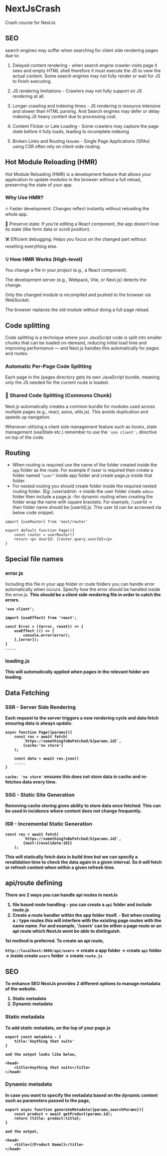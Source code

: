 # NextJsCrash
Crash course for NextJs

## SEO

search engines may suffer when searching for client side rendering pages due to:

1. Delayed content rendering - when search engine crawler visits page it sees and empty HTML shell therefore it must execute the JS to view the actual content. Some search engines may not fully render or wait for JS to finish executing. 

2. JS rendering limitations - Crawlers may not fully support on JS rendering at all.

3. Longer crawling and indexing times - JS rendering is resource intensive and slower than HTML parsing. And Search engines may defer or delay indexing JS heavy content due to processing cost.

4. Content Flicker or Late Loading - Some crawlers may capture the page state before it fully loads, leading to incomplete indexing

5. Broken Links and Routing Issues - Single Page Applications (SPAs) using CSR often rely on client-side routing.




## Hot Module Reloading (HMR)
Hot Module Reloading (HMR) is a development feature that allows your application to update modules in the browser without a full reload, preserving the state of your app.

 ### Why Use HMR?
🔥 Faster development: Changes reflect instantly without reloading the whole app.

🧪 Preserve state: If you’re editing a React component, the app doesn’t lose its state (like form data or scroll position).

🛠️ Efficient debugging: Helps you focus on the changed part without resetting everything else.

### 💡 How HMR Works (High-level)

You change a file in your project (e.g., a React component).

The development server (e.g., Webpack, Vite, or Next.js) detects the change.

Only the changed module is recompiled and pushed to the browser via WebSocket.

The browser replaces the old module without doing a full page reload.

## Code splitting 
Code splitting is a technique where your JavaScript code is split into smaller chunks that can be loaded on-demand, reducing initial load time and improving performance — and Next.js handles this automatically for pages and routes.

### Automatic Per-Page Code Splitting
Each page in the /pages directory gets its own JavaScript bundle, meaning only the JS needed for the current route is loaded.

### 📁 Shared Code Splitting (Commons Chunk)
Next.js automatically creates a common bundle for modules used across multiple pages (e.g., react, axios, utils.js). This avoids duplication and speeds up navigation.

Whenever utilizing a client side management feature such as hooks, state management (useState etc.) remember to use the ```'use client';``` directive on top of the code.

## Routing 

- When routing is required use the name of the folder created inside the ```app``` folder as the route. For example if /user is required then create a folder named ```"user"``` inside app folder and create page.js inside that folder. 
- For nested routing you should create folder inside the required nested routing folder. (Eg: /user/admin -> inside the user folder create ```admin``` folder then include a page.js
-for dynamic routing when creating the folder wrap the name with square brackets. For example, /:userId -> then folder name should be [userId].js. This user Id can be accessed via below code snippet.

```
import {useRouter} from 'next/router'

export default function Page(){
    const router = userRouter()
    return <p> UserId: {router.query.userId}</p>
}
```

## Special file names

### error.js

Including this file in your app folder or route folders you can handle error automatically when occurs.
Specify how the error should be handled inside the error.js. <strong> This should be a client side rendering file in order to
catch the errors. 

```
'use client';

import {useEffect} from 'react';

const Error = ({error, reset}) => {
    useEffect (() => {
        console.error(error);
    },[error]);
}
.....
```

### loading.js
This will automatically applied when pages in the relevant folder are loading.

## Data Fetching

### SSR - Server Side Rendering
Each request to the server triggers a new rendering cycle and data fetch ensuring data is always update.
```
async function Page({params}){
    const res = await fetch(
        `https://somethingToBeFetched/${params.id}`,
        {cache:'no store'}
    );

    const data = await res.json()
    .....
}
```
```cache: 'no store'``` ensures this does not store data in cache and re-fetches data every time.

### SSG - Static Site Generation
 Removing cache storing gives ability to store data once fetched. This can be used in incidence where content does not
 change frequently. 

 ### ISR - Incremental Static Generation

```
const res = await fetch(
        `https://somethingToBeFetched/${params.id}`,
        {next:{revalidate:10}}
    );
```
This will statically fetch data in build time but we can specify a revalidation time to check the data again in a given
interval. So it will fetch or refresh content when within a given refresh time.

## api/route defining
There are 2 ways you can handle api routes in nextJs
1. file based route handling - you can create  a `api` folder and include <strong>route.js</strong>
2. Create a route handler within the <strong>app</strong> folder itself. - But when creating a `/` type routes this will
interfere with the existing page routes with the same name. 
For and example, '/users' can be either a page route or an api route which NextJs wont be able to distinguish. 

1st method is preferred. To create an api route, 

`http://localhost:3000/api/users` -> 
create a  <strong> app folder -> create `api` folder -> inside create `users` folder -> create `route.js`</strong>

## SEO
To enhance SEO NextJs provides 2 different options to manage metadata of the website.

1. Static metadata
2. Dynamic metadata

### Static metadata

To add static metadata, on the top of your page.js

```
export const metadata - {
    title:'Anything that suits'
}

and the output looks like below,

<head>
    <title>Anything that suits</title>
</head>
```

### Dynamic metadata
In case you want to specify the metadata based on the dynamic content such as parameters passed to the page,

```
export async function generateMetadata({params,searchParams}){
    const product = await getProduct(params.id);
    return {title: product:title};
}

and the output,

<head>
    <title>{{Product Name}}</title>
</head>
```
